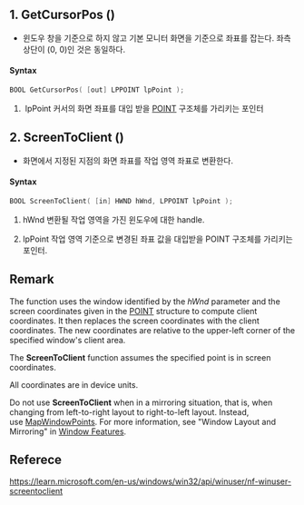 ## 1. GetCursorPos ()

- 윈도우 창을 기준으로 하지 않고 기본 모니터 화면을 기준으로 좌표를 잡는다. 좌측 상단이 (0, 0)인 것은 동일하다.

#### Syntax
```c++
BOOL GetCursorPos( [out] LPPOINT lpPoint );
```

1.  lpPoint
커서의 화면 좌표를 대입 받을  [POINT](https://learn.microsoft.com/en-us/windows/win32/api/windef/ns-windef-point) 구조체를 가리키는 포인터

## 2. ScreenToClient ()

- 화면에서 지정된 지점의 화면 좌표를 작업 영역 좌표로 변환한다.

#### Syntax
```c++
BOOL ScreenToClient( [in] HWND hWnd, LPPOINT lpPoint );
```

1. hWnd
변환될 작업 영역을 가진 윈도우에 대한 handle.

2. lpPoint
작업 영역 기준으로 변경된 좌표 값을 대입받을 POINT 구조체를 가리키는 포인터.


## Remark

The function uses the window identified by the _hWnd_ parameter and the screen coordinates given in the [POINT](https://learn.microsoft.com/en-us/windows/win32/api/windef/ns-windef-point) structure to compute client coordinates. It then replaces the screen coordinates with the client coordinates. The new coordinates are relative to the upper-left corner of the specified window's client area.

The **ScreenToClient** function assumes the specified point is in screen coordinates.

All coordinates are in device units.

Do not use **ScreenToClient** when in a mirroring situation, that is, when changing from left-to-right layout to right-to-left layout. Instead, use [MapWindowPoints](https://learn.microsoft.com/en-us/windows/desktop/api/winuser/nf-winuser-mapwindowpoints). For more information, see "Window Layout and Mirroring" in [Window Features](https://learn.microsoft.com/en-us/windows/desktop/winmsg/window-features).

## Referece

https://learn.microsoft.com/en-us/windows/win32/api/winuser/nf-winuser-screentoclient